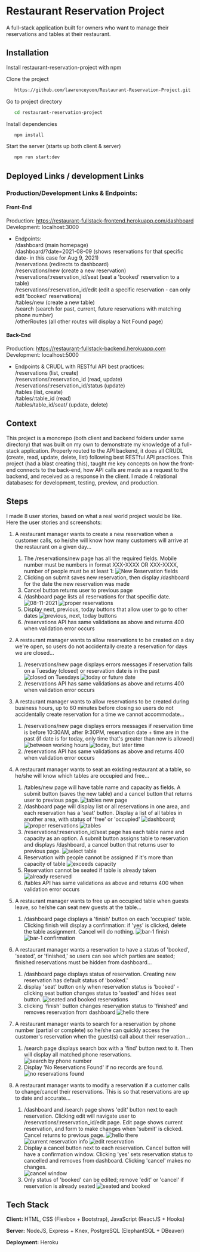 # Restaurant Reservation Project

A full-stack application built for owners who want to manage their reservations and tables at their restaurant.

## Installation

Install restaurant-reservation-project with npm

Clone the project

```bash
   https://github.com/lawrenceyoon/Restaurant-Reservation-Project.git
```

Go to project directory

```bash
   cd restaurant-reservation-project
```

Install dependencies

```bash
   npm install
```

Start the server (starts up both client & server)

```bash
   npm run start:dev
```

## Deployed Links / development Links

### Production/Development Links & Endpoints:

#### Front-End

Production: https://restaurant-fullstack-frontend.herokuapp.com/dashboard
<br>
Development: localhost:3000

- Endpoints:
  <br>
  /dashboard (main homepage)
  <br>
  /dashboard/?date=2021-08-09 (shows reservations for that specific date- in this case for Aug 9, 2021)
  <br>
  /reservations (redirects to dashboard)
  <br>
  /reservations/new (create a new reservation)
  <br>
  /reservations/:reservation_id/seat (seat a 'booked' reservation to a table)
  <br>
  /reservations/:reservation_id/edit (edit a specific reservation - can only edit 'booked' reservations)
  <br>
  /tables/new (create a new table)
  <br>
  /search (search for past, current, future reservations with matching phone number)
  <br>
  /otherRoutes (all other routes will display a Not Found page)

#### Back-End

Production: https://restaurant-fullstack-backend.herokuapp.com
<br>
Development: localhost:5000

- Endpoints & CRUDL with RESTful API best practices:
  <br>
  /reservations (list, create)
  <br>
  /reservations/:reservation_id (read, update)
  <br>
  /reservations/:reservation_id/status (update)
  <br>
  /tables (list, create)
  <br>
  /tables/:table_id (read)
  <br>
  /tables/table_id/seat/ (update, delete)

## Context

This project is a monorepo (both client and backend folders under same directory) that was built on my own to demonstrate my knowledge of a full-stack application. Properly routed to the API backend, it does all CRUDL (create, read, update, delete, list) following best RESTful API practices. This project (had a blast creating this), taught me key concepts on how the front-end connects to the back-end, how API calls are made as a request to the backend, and received as a response in the client. I made 4 relational databases: for development, testing, preview, and production.

## Steps

I made 8 user stories, based on what a real world project would be like. Here the user stories and screenshots:

1. A restaurant manager wants to create a new reservation when a customer calls, so he/she will know how many customers will arrive at the restaurant on a given day...

   1. The /reservations/new page has all the required fields. Mobile number must be numbers in format XXX-XXXX OR XXX-XXXX, number of people must be at least 1:
      ![New Reservation fields](/screenshot-imgs/new-reservation.png?raw=true 'Fields')
   2. Clicking on submit saves new reservation, then display /dashboard for the date the new reservation was made
   3. Cancel button returns user to previous page
   4. /dashboard page lists all reservations for that specific date.
      ![08-11-2021](/screenshot-imgs/08-11-2021.png?raw=true)
      ![proper reservations](/screenshot-imgs/reservations-for-proper-date.png?raw=true)
   5. Display next, previous, today buttons that allow user to go to other dates
      ![previous, next, today buttons](/screenshot-imgs/previous-next-today-btns.png?raw=true)
   6. /reservations API has same validations as above and returns 400 when validation error occurs

2. A restaurant manager wants to allow reservations to be created on a day we're open, so users do not accidentally create a reservation for days we are closed...

   1. /reservations/new page displays errors messages if reservation falls on a Tuesday (closed) or reservation date is in the past <br>
      ![closed on Tuesdays](/screenshot-imgs/closed-tuesdays.png?raw=true)
      ![today or future date](/screenshot-imgs/today-or-future.png?raw=true)
   2. /reservations API has same validations as above and returns 400 when validation error occurs

3. A restaurant manager wants to allow reservations to be created during business hours, up to 60 minutes before closing so users do not accidentally create reservation for a time we cannot accommodate...

   1. /reservations/new page displays errors messages if reservation time is before 10:30AM, after 9:30PM, reservation date + time are in the past (if date is for today, only time that's greater than now is allowed)
      ![between working hours](/screenshot-imgs/between-hours.png?raw=true)
      ![today, but later time](/screenshot-imgs/today-later-time.png?raw=true)
   2. /reservations API has same validations as above and returns 400 when validation error occurs

4. A restaurant manager wants to seat an existing restaurant at a table, so he/she will know which tables are occupied and free...

   1. /tables/new page will have table name and capacity as fields. A submit button (saves the new table) and a cancel button that returns user to previous page.
      ![tables new page](/screenshot-imgs/table-new.png?raw=true)
   2. /dashboard page will display list or all reservations in one area, and each reservation has a 'seat' button. Display a list of all tables in another area, with status of 'free' or 'occupied'
      ![dashboard](/screenshot-imgs/dashboard.png?raw=true);
      ![proper reservations](/screenshot-imgs/reservations-for-proper-date.png?raw=true)
      ![tables](/screenshot-imgs/tables.png?raw=true)
   3. /reservations/:reservation_id/seat page has each table name and capacity as an option. A submit button assigns table to reservation and displays /dashboard, a cancel button that returns user to previous page.
      ![select table](/screenshot-imgs/select-table.png?raw=true)
   4. Reservation with people cannot be assigned if it's more than capacity of table
      ![exceeds capacity](/screenshot-imgs/exceeds-capacity.png?raw=true)
   5. Reservation cannot be seated if table is already taken
      <br>
      ![already reserved](/screenshot-imgs/already-reserved.png?raw=true)
   6. /tables API has same validations as above and returns 400 when validation error occurs

5. A restaurant manager wants to free up an occupied table when guests leave, so he/she can seat new guests at the table...

   1. /dashboard page displays a 'finish' button on each 'occupied' table. Clicking finish will display a confirmation: if 'yes' is clicked, delete the table assignment. Cancel will do nothing.
      ![bar-1 finish](/screenshot-imgs/bar-1-finish.png?raw=true)
      <br>
      ![bar-1 confirmation](/screenshot-imgs/bar-1-confirmation.png?raw=true)

6. A restaurant manager wants a reservation to have a status of 'booked', 'seated', or 'finished,' so users can see which parties are seated; finished reservations must be hidden from dashboard...

   1. /dashboard page displays status of reservation. Creating new reservation has default status of 'booked.'
   2. display 'seat' button only when reservation status is 'booked' - clicking seat button changes status to 'seated' and hides seat button.
      ![seated and booked reservations](/screenshot-imgs/seated-and-booked.png?raw=true)
   3. clicking 'finish' button changes reservation status to 'finished' and removes reservation from dashboard
      ![hello there](/screenshot-imgs/hello-there.png?raw=true)

7. A restaurant manager wants to search for a reservation by phone number (partial or complete) so he/she can quickly access the customer's reservation when the guest(s) call about their reservation...

   1. /search page displays search box with a 'find' button next to it. Then will display all matched phone reservations.
      ![search by phone number](/screenshot-imgs/search.png?raw=true)
   2. Display 'No Reservations Found' if no records are found.
      ![no reservations found](/screenshot-imgs/no-reservations-found.png?raw=true)

8. A restaurant manager wants to modify a reservation if a customer calls to change/cancel their reservations. This is so that reservations are up to date and accurate...

   1. /dashboard and /search page shows 'edit' button next to each reservation. Clicking edit will navigate user to /reservations/:reservation_id/edit page. Edit page shows current reservation, and form to make changes when 'submit' is clicked. Cancel returns to previous page.
      ![hello there](/screenshot-imgs/hello-there.png?raw=true)
      ![current reservation info](/screenshot-imgs/current-reservation-info.png?raw=true)
      ![edit reservation](/screenshot-imgs/edit.png?raw=true)
   2. Display a cancel button next to each reservation. Cancel button will have a confirmation window. Clicking 'yes' sets reservation status to cancelled and removes from dashboard. Clicking 'cancel' makes no changes.
      <br>
      ![cancel window](/screenshot-imgs/cancel-window.png?raw=true)
   3. Only status of 'booked' can be edited; remove 'edit' or 'cancel' if reservation is already seated
      ![seated and booked](/screenshot-imgs/seated-and-booked.png?raw=true)

## Tech Stack

**Client:** HTML, CSS (Flexbox + Bootstrap), JavaScript (ReactJS + Hooks)

**Server:** NodeJS, Express + Knex, PostgreSQL (ElephantSQL + DBeaver)

**Deployment:** Heroku
